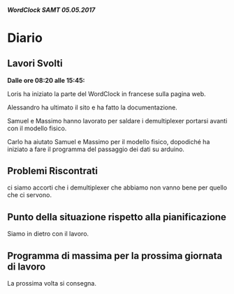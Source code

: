 ##### WordClock SAMT 05.05.2017

# Diario

## Lavori Svolti

**Dalle ore 08:20 alle 15:45:**

Loris ha iniziato la parte
del WordClock in francese sulla pagina web.

Alessandro ha ultimato il sito e ha fatto la documentazione.

Samuel e Massimo hanno lavorato per saldare i demultiplexer portarsi avanti con il modello fisico.

Carlo ha aiutato Samuel e Massimo per il modello fisico, dopodiché ha iniziato a fare
il programma del passaggio dei dati su arduino.


## Problemi Riscontrati
ci siamo accorti che i demultiplexer che abbiamo non vanno bene per quello che ci servono.


## Punto della situazione rispetto alla pianificazione

Siamo in dietro con il lavoro.

## Programma di massima per la prossima giornata di lavoro

La prossima volta si consegna.
